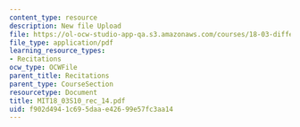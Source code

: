 ```yaml
---
content_type: resource
description: New file Upload
file: https://ol-ocw-studio-app-qa.s3.amazonaws.com/courses/18-03-differential-equations-spring-2010/f902d4941c695daae42699e57fc3aa14_MIT18_03S10_rec_14.pdf
file_type: application/pdf
learning_resource_types:
- Recitations
ocw_type: OCWFile
parent_title: Recitations
parent_type: CourseSection
resourcetype: Document
title: MIT18_03S10_rec_14.pdf
uid: f902d494-1c69-5daa-e426-99e57fc3aa14
---
```

